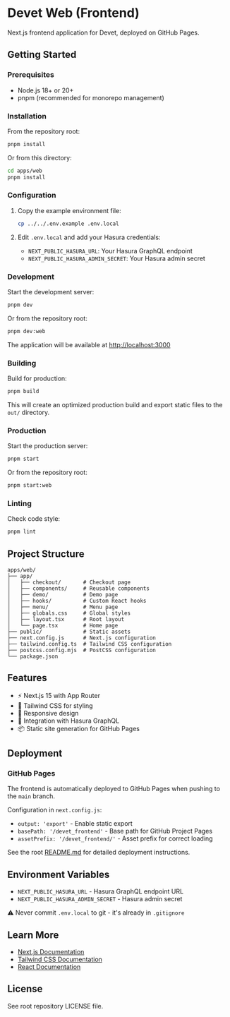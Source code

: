 # Devet Web (Frontend)

Next.js frontend application for Devet, deployed on GitHub Pages.

## Getting Started

### Prerequisites

- Node.js 18+ or 20+
- pnpm (recommended for monorepo management)

### Installation

From the repository root:

```bash
pnpm install
```

Or from this directory:

```bash
cd apps/web
pnpm install
```

### Configuration

1. Copy the example environment file:
   ```bash
   cp ../../.env.example .env.local
   ```

2. Edit `.env.local` and add your Hasura credentials:
   - `NEXT_PUBLIC_HASURA_URL`: Your Hasura GraphQL endpoint
   - `NEXT_PUBLIC_HASURA_ADMIN_SECRET`: Your Hasura admin secret

### Development

Start the development server:

```bash
pnpm dev
```

Or from the repository root:

```bash
pnpm dev:web
```

The application will be available at [http://localhost:3000](http://localhost:3000)

### Building

Build for production:

```bash
pnpm build
```

This will create an optimized production build and export static files to the `out/` directory.

### Production

Start the production server:

```bash
pnpm start
```

Or from the repository root:

```bash
pnpm start:web
```

### Linting

Check code style:

```bash
pnpm lint
```

## Project Structure

```
apps/web/
├── app/
│   ├── checkout/       # Checkout page
│   ├── components/     # Reusable components
│   ├── demo/           # Demo page
│   ├── hooks/          # Custom React hooks
│   ├── menu/           # Menu page
│   ├── globals.css     # Global styles
│   ├── layout.tsx      # Root layout
│   └── page.tsx        # Home page
├── public/             # Static assets
├── next.config.js      # Next.js configuration
├── tailwind.config.ts  # Tailwind CSS configuration
├── postcss.config.mjs  # PostCSS configuration
└── package.json
```

## Features

- ⚡ Next.js 15 with App Router
- 🎨 Tailwind CSS for styling
- 📱 Responsive design
- 🔄 Integration with Hasura GraphQL
- 📦 Static site generation for GitHub Pages

## Deployment

### GitHub Pages

The frontend is automatically deployed to GitHub Pages when pushing to the `main` branch.

Configuration in `next.config.js`:
- `output: 'export'` - Enable static export
- `basePath: '/devet_frontend'` - Base path for GitHub Project Pages
- `assetPrefix: '/devet_frontend/'` - Asset prefix for correct loading

See the root [README.md](../../README.md#deploying-to-github-pages) for detailed deployment instructions.

## Environment Variables

- `NEXT_PUBLIC_HASURA_URL` - Hasura GraphQL endpoint URL
- `NEXT_PUBLIC_HASURA_ADMIN_SECRET` - Hasura admin secret

⚠️ Never commit `.env.local` to git - it's already in `.gitignore`

## Learn More

- [Next.js Documentation](https://nextjs.org/docs)
- [Tailwind CSS Documentation](https://tailwindcss.com/docs)
- [React Documentation](https://react.dev)

## License

See root repository LICENSE file.

